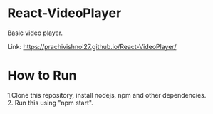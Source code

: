 # React-VideoPlayer
Basic video player.

Link: https://prachivishnoi27.github.io/React-VideoPlayer/

# How to Run
1.Clone this repository, install nodejs, npm and other dependencies.
<br/>
2. Run this using "npm start".
